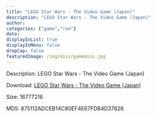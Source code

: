 ```yaml
---
title: "LEGO Star Wars - The Video Game (Japan)"
description: "LEGO Star Wars - The Video Game (Japan)"
author: 
categories: ["game","rom"]
date: 
displayInList: true
displayInMenu: false
dropCap: false
featuredImage: /img/miss/gamemiss.jpg
---
```


Description: LEGO Star Wars - The Video Game (Japan)

Download: <a style="text-decoration:underline;" href="https://mega.nz/#!nLZgWKSA!UjWCTQBhicneO7VN44jQvRha49dX8J1EhtpAkWlCZls" target = "_blank" rel = "nofollow" > LEGO Star Wars - The Video Game (Japan)</a>

Size: 16777216

MD5: 875112ADCEB14C80EF4E67FDB4D37826

